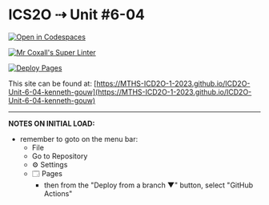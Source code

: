 # ICS2O ⇢ Unit #6-04

[![Open in Codespaces](https://classroom.github.com/assets/launch-codespace-7f7980b617ed060a017424585567c406b6ee15c891e84e1186181d67ecf80aa0.svg)](https://classroom.github.com/open-in-codespaces?assignment_repo_id=15175190)

[![Mr Coxall's Super Linter](https://github.com/MTHS-ICD2O-1-2023/ICD2O-Unit-6-04-kenneth-gouw/workflows/Mr%20Coxall's%20Super%20Linter/badge.svg)](https://github.com/MTHS-ICD2O-1-2023/ICD2O-Unit-6-04-kenneth-gouw/actions)

[![Deploy Pages](https://github.com/MTHS-ICD2O-1-2023/ICD2O-Unit-6-04-kenneth-gouw/workflows/Deploy%20Pages/badge.svg)](https://github.com/MTHS-ICD2O-1-2023/ICD2O-Unit-6-04-kenneth-gouw/actions)

This site can be found at: [https://MTHS-ICD2O-1-2023.github.io/ICD2O-Unit-6-04-kenneth-gouw](https://MTHS-ICD2O-1-2023.github.io/ICD2O-Unit-6-04-kenneth-gouw)

---

**NOTES ON INITIAL LOAD:**
- remember to goto on the menu bar:
  - File
  - Go to Repository
  - ⚙ Settings
  - 🗔 Pages
    - then from the "Deploy from a branch ▼" button, select "GitHub Actions"
